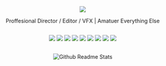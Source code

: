 <div align="center">
  <img src="https://user-images.githubusercontent.com/38870317/161859982-9cb106c8-6692-4aad-a4ca-5073854ad6a4.png">
</div>
<p align="center">Proffesional Director / Editor / VFX | Amatuer Everything Else</p>
<h2 align="center"></h2>
<div align="center">
  <a href="https://chrischampeau.com" target="_blank"><img src="https://img.shields.io/badge/website-000000?style=for-the-badge&logo=About.me&logoColor=white"></a> <a href="https://github.com/chrisjameschamp" target="_blank"><img src="  
https://img.shields.io/badge/GitHub-100000?style=for-the-badge&logo=github&logoColor=white"></a> <a href="https://www.instagram.com/chrisjameschamp/" target="_blank"><img src="https://img.shields.io/badge/Instagram-E4405F?style=for-the-badge&logo=instagram&logoColor=white"></a> <a href="http://linkedin.com/pub/christopher-champeau/a5/966/678" target="_blank"><img src="https://img.shields.io/badge/LinkedIn-0077B5?style=for-the-badge&logo=linkedin&logoColor=white"></a> <a href="https://www.reddit.com/user/semaj4712" target="_blank"><img src="https://img.shields.io/badge/Reddit-FF4500?style=for-the-badge&logo=reddit&logoColor=white"></a> <a href="https://stackoverflow.com/users/1013774/chris-james-champeau" target="_blank"><img src="https://img.shields.io/badge/Stack_Overflow-FE7A16?style=for-the-badge&logo=stack-overflow&logoColor=white"></a> <a href="https://twitter.com/ChrisJamesChamp" target="_blank"><img src="https://img.shields.io/badge/Twitter-1DA1F2?style=for-the-badge&logo=twitter&logoColor=white"></a> <a href="https://twitch.tv/champdrivescars" target="_blank"><img src="https://img.shields.io/badge/Twitch-9146FF?style=for-the-badge&logo=twitch&logoColor=white"></a> <a href="mailto:champ@chrischampeau.com" target="_blank"><img src="https://img.shields.io/badge/Gmail-D14836?style=for-the-badge&logo=gmail&logoColor=white"></a>
</div>
<h2 align="center"></h2>
<div align="center">
  
  ![Github Readme Stats](https://github-readme-stats.vercel.app/api?username=chrisjameschamp&show_icons=true&hide_border=true&theme=codeSTACKr)
    
</div>
